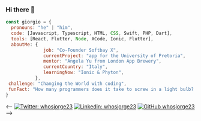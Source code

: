 ### Hi there 👋

<!--
**whosjorge23/whosjorge23** is a ✨ _special_ ✨ repository because its `README.md` (this file) appears on your GitHub profile.

- 🔭 I’m currently working on an app for the University of Pretoria.
- 🌱 I’m currently learning Ionic.
- 👯 I’m looking to collaborate on Swift and Javascript.
- 🤔 I’m looking for help with Ionic.
- 💬 Ask me about anything.
- 📫 How to reach me: jorge_upa@msn.com.
- ⚡ Fun fact: How many programmers does it take to screw in a light bulb? ... None. It's a hardware problem.
- 😄 Pronouns: ...
-->

```javascript
const giorgio = {
  pronouns: "he" | "him",
  code: [Javascript, Typescript, HTML, CSS, Swift, PHP, Dart],
  tools: [React, Flutter, Node, XCode, Ionic, Flutter],
  aboutMe: {
              job: "Co-Founder Softbay X",
              currentProject: "app for the University of Pretoria",
              mentor: "Angela Yu from London App Brewery",
              currentCountry: "Italy",
              learningNow: "Ionic & Phyton",
           },
 challenge: "Changing the World with coding",
 funFact: "How many programmers does it take to screw in a light bulb? ... None. It's a hardware problem."
}
```
<--
[![Twitter: whosjorge23](https://img.shields.io/twitter/follow/whosjorge23?style=social)](https://twitter.com/whosjorge23)
[![Linkedin: whosjorge23](https://img.shields.io/badge/-whosjorge23-blue?style=flat-square&logo=Linkedin&logoColor=white&link=https://www.linkedin.com/in/giorgio-maria-giannotta/)](https://www.linkedin.com/in/giorgio-maria-giannotta/)
[![GitHub whosjorge23](https://img.shields.io/github/followers/whosjorge23?label=follow&style=social)](https://github.com/whosjorge23)
-->
